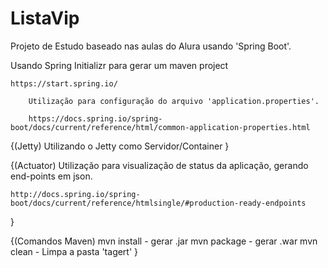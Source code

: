 # ListaVip

Projeto de Estudo baseado nas aulas do Alura usando 'Spring Boot'.


Usando Spring Initializr para gerar um maven project 

	https://start.spring.io/


```Appendix do Spring
	Utilização para configuração do arquivo 'application.properties'.
	
	https://docs.spring.io/spring-boot/docs/current/reference/html/common-application-properties.html
```

{(Jetty)
	Utilizando o Jetty como Servidor/Container
}

{(Actuator)
	Utilização para visualização de status da aplicação, gerando end-points em json.
	
	http://docs.spring.io/spring-boot/docs/current/reference/htmlsingle/#production-ready-endpoints

}

{(Comandos Maven)
mvn install - gerar .jar
mvn package - gerar .war
mvn clean - Limpa a pasta 'tagert'
}



